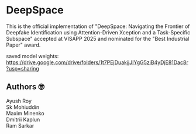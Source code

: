 # DeepSpace

This is the official implementation  of "DeepSpace: Navigating the Frontier of Deepfake Identification using Attention-Driven Xception and a Task-Specific Subspace" accepted at VISAPP 2025 and nominated for the "Best Industrial Paper" award.<br/>

saved model weights: https://drive.google.com/drive/folders/1t7PEjDuakjjJIYgG5ziB4yDjE81Dac8r?usp=sharing

## Authors :nerd_face:
Ayush Roy<br/>
Sk Mohiuddin<br/>
Maxim Minenko<br/>
Dmitrii Kaplun<br/>
Ram Sarkar<br/>
